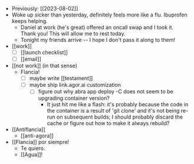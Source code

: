 - Previously: [[2023-08-02]]
- Woke up sicker than yesterday, definitely feels more like a flu. Ibuprofen keeps helping.
  - Daniel at work (he's great) offered an oncall swap and I took it. Thank you! This will allow me to rest today.
  - Tonight my friends arrive -- I hope I don't pass it along to them!
- [[work]]
  - [ ] [[launch checklist]]
  - [ ] [[email]]
- [[not work]] (in that sense)
  - Flancia!
    - [ ] maybe write [[testament]]
    - [ ] maybe ship link.agor.ai customization
      - [ ] figure out why abra app deploy -C does not seem to be upgrading container version?
        - It just hit me like a flash: it's probably because the code in the container is a result of 'git clone' and it's not being re-run on subsequent builds; I should probably discard the cache or figure out how to make it always rebuild?
- [[Antiflancia]]
  - [[anti-agora]]
- [[Flancia]] por siempre!
  - Te quiero.
  - [[Agua]]!
